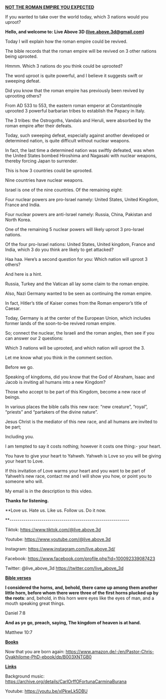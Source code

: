 **<u>NOT THE ROMAN EMPIRE YOU EXPECTED</u>**

If you wanted to take over the world today, which 3 nations would you
uproot?

**Hello, and welcome to: Live Above 3D (<live.above.3d@gmail.com>)**

Today I will explain how the roman empire could be revived.

The bible records that the roman empire will be revived on 3 other
nations being uprooted.

Hmmm. Which 3 nations do you think could be uprooted?

The word uproot is quite powerful, and I believe it suggests swift or
sweeping defeat.

Did you know that the roman empire has previously been revived by
uprooting others?

From AD 533 to 553, the eastern roman emperor at Constantinople uprooted
3 powerful barbarian tribes to establish the Papacy in Italy.

The 3 tribes: the Ostrogoths, Vandals and Heruli, were absorbed by the
roman empire after their defeats.

Today, such sweeping defeat, especially against another developed or
determined nation, is quite difficult without nuclear weapons.

In fact, the last time a determined nation was swiftly defeated, was
when the United States bombed Hiroshima and Nagasaki with nuclear
weapons, thereby forcing Japan to surrender.

This is how 3 countries could be uprooted.

Nine countries have nuclear weapons.

Israel is one of the nine countries. Of the remaining eight:

Four nuclear powers are pro-Israel namely: United States, United
Kingdom, France and India.

Four nuclear powers are anti-Israel namely: Russia, China, Pakistan and
North Korea.

One of the remaining 5 nuclear powers will likely uproot 3 pro-Israel
nations.

Of the four pro-Israel nations: United States, United kingdom, France
and India, which 3 do you think are likely to get attacked?

Haa haa. Here’s a second question for you: Which nation will uproot 3
others?

And here is a hint.

Russia, Turkey and the Vatican all lay some claim to the roman empire.

Also, Nazi Germany wanted to be seen as continuing the roman empire.

In fact, Hitler’s title of Kaiser comes from the Roman emperor’s title
of Caesar.

Today, Germany is at the center of the European Union, which includes
former lands of the soon-to-be revived roman empire.

So; connect the nuclear, the Israeli and the roman angles, then see if
you can answer our 2 questions:

Which 3 nations will be uprooted, and which nation will uproot the 3.

Let me know what you think in the comment section.

Before we go.

Speaking of kingdoms, did you know that the God of Abraham, Isaac and
Jacob is inviting all humans into a new Kingdom?

Those who accept to be part of this Kingdom, become a new race of
beings.

In various places the bible calls this new race: “new creature”,
“royal”, “priests” and “partakers of the divine nature”.

Jesus Christ is the mediator of this new race, and all humans are
invited to be part;

Including you.

I am tempted to say it costs nothing; however it costs one thing:- your
heart.

You have to give your heart to Yahweh. Yahweh is Love so you will be
giving your heart to Love.

If this invitation of Love warms your heart and you want to be part of
Yahweh’s new race, contact me and I will show you how, or point you to
someone who will.

My email is in the description to this video.

**Thanks for listening.**

**Love us. Hate us. Like us. Follow us. Do it now.  
  
**------------------------------------------------------------

Tiktok: <https://www.tiktok.com/@live.above.3d>

Youtube: <https://www.youtube.com/@live.above.3d>

Instagram: <https://www.instagram.com/live.above.3d/>

Facebook: <https://www.facebook.com/profile.php?id=100092339087423>

Twitter: @live\_above\_3d <https://twitter.com/live_above_3d>

**<u>Bible verses</u>**

**I considered the horns, and, behold, there came up among them another
little horn, before whom there were three of the first horns plucked up
by the roots**: and, behold, in this horn were eyes like the eyes of
man, and a mouth speaking great things.

Daniel 7:8

**And as ye go, preach, saying, The kingdom of heaven is at hand.**

Matthew 10:7

**<u>Books</u>**

Now that you are born again:
<https://www.amazon.de/-/en/Pastor-Chris-Oyakhilome-PhD-ebook/dp/B003XNTGB0>

**<u>Links</u>**

Background music:
<https://archive.org/details/CarlOrffOFortunaCarminaBurana>

Youtube: <https://youtu.be/xlPkwLk5DBU>
